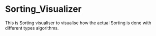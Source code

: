 # Sorting_Visualizer
This is Sorting visualiser to visualise how the actual Sorting is done with different types algorithms.
